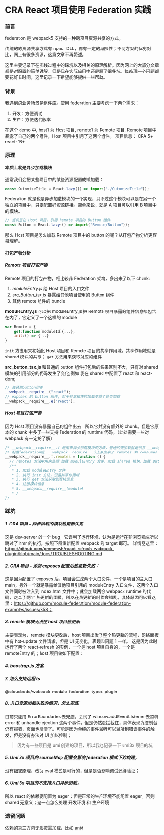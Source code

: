 # CRA React 项目使用 Federation 实践

### 前言

federation 是 webpack5 支持的一种跨项目资源共享的方式。

传统的跨资源共享方式有 npm、DLL，都有一定的局限性；不同方案的优劣对比，网上有很多资源，这篇文章不再赘述。

这里主要记录下在实践过程中的踩坑以及相关的原理解析。因为网上的大部分文章都是对配置的简单讲解，但是我在实际应用中还是踩了很多坑，每处理一个问题都要花好长时间，这里记录一下希望能够提供一些帮助。

### 背景

我遇到的业务场景是组件库。使用 federation 主要考虑一下两个需求：

1. 开发：方便调试
2. 生产：方便迭代版本

在这个 demo 中, host1 为 Host 项目, remote1 为 Remote 项目. Remote 项目中暴露了自己的两个组件，Host 项目中引用了这两个组件。
项目信息：
CRA 5+
react: 18+

### 原理

#### 本质上就是异步加载模块

通常我们会把某些项目中的某些资源配置成懒加载：

```javascript
const CutomizeTitle = React.lazy(() => import("./CutomizeTitle"));
```

Federation 就是也是异步加载模块的一个实现，只不过这个模块可以是在另一个独立的项目中，只要配置好资源链接。简单来说，就是 A 项目可以引用 B 项目中的模块。

```javascript
// 当前是在 Host 项目，引用 Remote 项目的 Button 组件
const Button = React.lazy(() => import("Remote/Button"));
```

那么 Host 项目是怎么加载 Remote 项目中的 button 的呢？从打包产物分析更容易理解。

#### 打包产物分析

##### Remote 项目打包产物

Remote 项目的打包产物，相比较非 Federation 架构，多出来了以下 chunk:

1. _moduleEntry.js_ 给 Host 项目的入口文件
2. _src_Button_tsx.js_ 暴露给其他项目使用的 Button 组件
3. 其他 remote 组件的 bundle

**moduleEntry.js**
可以把 moduleEntry.js 把 Remote 项目暴露的组件信息都包含在内了，它定义了一个这样的 module

```javascript
var Remote = {
    get:function(moduleId){...},
    init:() => {...}
}
```

`init` 方法用来初始化 Host 项目和 Remote 项目的共享作用域。共享作用域就是 shared 模块的共享；
`get` 方法用来获取对应的组件

**src_button_tsx.js**
和普通的 button 组件打包后的结果区别不大，只有对 shared 模块的引用部分的代码发生了变化;例如 我在 shared 中配置了 react 和 react-dom;

```javascript
// 普通的button组件
__webpack__require__("react");
// exposes 的 button 组件, 对于共享模块的加载变成了异步加载
__webpack__require__.e("react");
```

##### Host 项目打包产物

因为 Host 项目没有暴露自己的组件出去，所以它并没有额外的 chunk。但是它原本的 chunk 中多了一些支持 Federation 的 runtime 代码。（此处需要一些对 webpack 有一定的了解）

```javascript
/* __webpack__require__.f 是用来异步加载模块的方法，普通的懒加载就是依靠 __webpack__require__.f.j 动态创建一个 script 标签来实现的 */
/* 配置federation后，__webpack__require__.j上多出来了 remotes 和 consumes 方法*/
__webpack__require__.f.remotes = function () {
  // remotes 方法中用来处理 加载 moduleEntry 文件，加载 shared 模块，加载 Button 文件
  /**
   * 1. 加载 moduleEntry 文件
   * 2. 执行 init 方法，设置共享作用域
   * 3. 执行 get 方法获取到模块信息
   * 4. 注册模块信息
   * 5. __webpack__require__(module)
   * /
};
```

### 踩坑

##### 1. CRA 项目 - 异步加载的模块热更新失败

这是 dev-server 的一个 bug，它误判了运行环境，认为是运行在非浏览器端所以跳过了 hmr 的执行，按照下图重新配置 webpack 的 target 即可。
详情见这里：https://github.com/pmmmwh/react-refresh-webpack-plugin/blob/main/docs/TROUBLESHOOTING.md

##### 2. CRA 项目 - 添加 exposes 配置后热更新失败：

这是因为配置了 exposes 后，项目会生成两个入口文件，一个是项目的主入口 main，另外一个就是暴露给其他项目引用的 moduleEntry 入口文件，这两个入口文件同时被注入到 index.html 文件中；就会加载两份 webpack runtime 的代码，定义了两个 热更新的函数，所以在热更新的时候会错乱，具体原因可以看这里：https://github.com/module-federation/module-federation-examples/issues/358；

##### 3. remote 模块无法在 host 项目热更新

主要表现为，remote 模块更改后，host 项目出发了整个热更新的流程，网络面板中有 hot-update 文件请求，但是 UI 无变化，表现和问题 1 一样。
这是因为此时运行了两个 react-refresh 的实例，一个是 host 项目自身的，一个是 remoteEntry 的；host 项目做如下配置：

##### 4. boostrap.js 方案

##### 7. 怎么支持远程 ts

@cloudbeds/webpack-module-federation-types-plugin

##### 8. 入口资源加载失败的情况，怎么兜底

目前只能用 ErrorBoundaries 去兜底。尝试了 window.addEventListener 去监听 error 和 unhandlerejection 这两个事件，但是仍然没拦截住，具体表现为控制台仍有报错，页面也崩溃了。可能是因为单纯的事件监听可以监听到错误事件的触发，但是没有办法对 UI 加以控制；

> 因为有一些项目是 umi 创建的项目，所以我也记录一下 umi3x 项目的坑

##### 5. Umi 3x 项目的 sourceMap 配置会影响 federation 模式下的构建，

没有细究原理，改为 eval 模式是可行的，但是是否影响调试还待验证；

##### 6. Umi 3x 项目的不支持入口异步加载，

所以 react 的依赖要配置为 eager；但是正常的生产环境不能配置 eager，否则 shared 无意义；这一点怎么处理 开发环境 和 生产环境

### 遗留问题

依赖的第三方包无法按需加载，比如 antd
